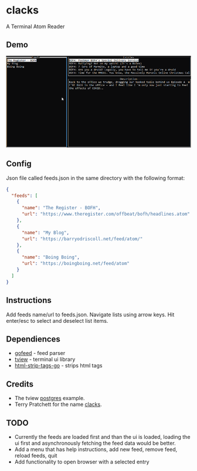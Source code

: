 # clacks
A Terminal Atom Reader

## Demo
![demo](img/clacksDemo.gif)

## Config
Json file called feeds.json in the same directory with the following format:
```json
{
  "feeds": [
    {
      "name": "The Register - BOFH",
      "url": "https://www.theregister.com/offbeat/bofh/headlines.atom"
    },
    {
      "name": "My Blog",
      "url": "https://barryodriscoll.net/feed/atom/"
    },
    {
      "name": "Boing Boing",
      "url": "https://boingboing.net/feed/atom"
    }
  ]
}
```

## Instructions
Add feeds name/url to feeds.json. Navigate lists using arrow keys. Hit enter/esc to select and deselect list items.

## Dependiences 
- [gofeed](https://github.com/mmcdole/gofeed) - feed parser
- [tview](https://github.com/rivo/tview) - terminal ui library
- [html-strip-tags-go](https://github.com/grokify/html-strip-tags-go) - strips html tags

## Credits
- The tview [postgres](https://github.com/rivo/tview/wiki/Postgres) example.
- Terry Pratchett for the name [clacks](https://discworld.fandom.com/wiki/Clacks).

## TODO
- Currently the feeds are loaded first and than the ui is loaded, loading the ui first and asynchronously fetching the feed data would be better.
- Add a menu that has help instructions, add new feed, remove feed, reload feeds, quit
- Add functionality to open browser with a selected entry 
